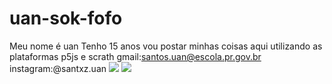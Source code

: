 # uan-sok-fofo
Meu nome é uan
Tenho 15 anos
vou postar minhas coisas aqui utilizando as plataformas p5js e scrath 
gmail:santos.uan@escola.pr.gov.br
instagram:@santxz.uan
![](https://media.tenor.com/vB5a6khlfQ8AAAAi/speech-bubble-angry-birds.gif)
![](https://media.tenor.com/lcH4lwQ0OY4AAAAM/angry-birds-real-angry-birds.gif)

